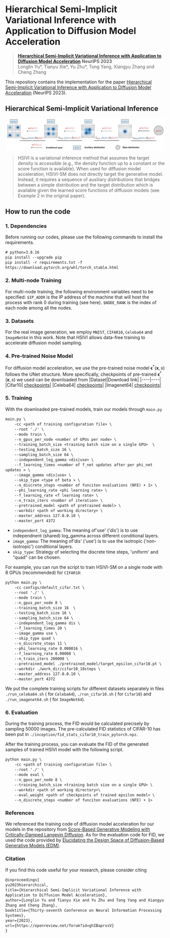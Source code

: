 # Hierarchical Semi-Implicit Variational Inference with Application to Diffusion Model Acceleration

> [**Hierarchical Semi-Implicit Variational Inference with Application to Diffusion Model Acceleration**](https://arxiv.org/abs/2310.17153) **NeurIPS 2023** <br>
> Longlin Yu\*, Tianyu Xie\*, Yu Zhu\*, Tong Yang, Xiangyu Zhang and Cheng Zhang <br>

This repository contains the implementation for the paper [Hierarchical Semi-Implicit Variational Inference with Application to Diffusion Model Acceleration](https://arxiv.org/abs/2310.17153) (NeurIPS 2023). 

## Hierarchical Semi-Implicit Variational Inference
<div  align="center">    
 <img src="./fig/sketch.png" width = "1000"  align=center />
</div>

> HSIVI is a variational inference method that assumes the target density is accessible (e.g., the density function up to a constant or the score function is available). 
When used for diffusion model acceleration, HSIVI-SM does not directly target the generative model. Instead, it requires a sequence of auxiliary distributions that bridges between a simple distribution and the target distribution which is available given the learned score functions of diffusion models (see Example 2 in the original paper).

## How to run the code
### 1. Dependencies
Before running our codes, please use the following commands to install the requirements.
```shell script
# python=3.8.16
pip install --upgrade pip
pip install -r requirements.txt -f https://download.pytorch.org/whl/torch_stable.html 
``` 
### 2. Multi-node Training
For multi-node training, the following environment variables need to be specified: `$IP_ADDR` is the IP address of the machine that will host the process with rank 0 during training (see here). `$NODE_RANK` is the index of each node among all the nodes.

### 3. Datasets
For the real image generation, we employ `MNIST`, `CIFAR10`, `Celeba64` and `ImageNet64` in this work. Note that HSIVI allows data-free training to accelerate diffusion model sampling. 

### 4. Pre-trained Noise Model
For diffusion model acceleration, we use the pre-trained noise model $\bm{\epsilon}^*(\bm{x},s)$ follows the UNet structure. 
More specifically, checkpoints of pre-trained $\bm{\epsilon}^*(\bm{x} ,s)$ we used can be downloaded from 
|Dataset|Download link|
|----|----|
|Cifar10| [checkpoints](https://github.com/tqch/ddpm-torch/releases/download/checkpoints/cifar10_2040.pt)|
|Celeba64| [checkpoints](https://drive.google.com/file/d/1-FvG9hqwoVFo4Pp5IEET_gl3hx5AX7H-/view?usp=drive_link)|
|Imagenet64| [checkpoints](https://openaipublic.blob.core.windows.net/diffusion/march-2021/imagenet64_uncond_100M_1500K.pt)|

### 5. Training
With the downloaded pre-trained models, train our models through `main.py`
```
main.py \
    -cc <path of training configuration file> \
    --root './' \
    --mode train \
    --n_gpus_per_node <number of GPUs per node> \
    --training_batch_size <training batch size on a single GPU>  \
    --testing_batch_size 16 \
    --sampling_batch_size 64 \
    --independent_log_gamma <dis|use> \
    --f_learning_times <number of f_net updates after per phi_net updates > \
    --image_gamma <dis|use> \ 
    --skip_type <type of beta > \ 
    --n_discrete_steps <number of funciton evaluations (NFE) + 1> \
    --phi_learning_rate <phi learning rate> \
    --f_learning_rate <f learning rate> \
    --n_train_iters <number of iteration> \
    --pretrained_model <path of pretrained model> \
    --workdir <path of working directory> \
    --master_address 127.0.0.10 \
    --master_port 4372
```
- `independent_log_gamma`: The meaning of'use' ('dis') is to use independnent (shared) log_gamma across different conditional layers.
- `image_gamma`: The meaning of'dis' ('use') is to use the isotropic ('non-isotropic') conditional layers.
- `skip_type`: Strategy of selecting the discrete time steps, 'uniform' and "quad" can be chosen.

For example, you can run the script to train HSIVI-SM on a single node with 8 GPUs (recommended) for `CIFAR10`:
```
python main.py \
    -cc configs/default_cifar.txt \
    --root './' \
    --mode train \
    --n_gpus_per_node 8 \
    --training_batch_size 16  \
    --testing_batch_size 16 \
    --sampling_batch_size 64 \
    --independent_log_gamma dis \
    --f_learning_times 20 \
    --image_gamma use \
    --skip_type quad \
    --n_discrete_steps 11 \
    --phi_learning_rate 0.000016 \
    --f_learning_rate 0.00008 \
    --n_train_iters 200000 \
    --pretrained_model ./pretrained_model/target_epsilon_cifar10.pt \
    --workdir ./work_dir/cifar10_10steps \
    --master_address 127.0.0.10 \
    --master_port 4372
```
We put the complete training scripts for different datasets separately in files `./run_celeba64.sh` ( for `Celeba64`), `./run_cifar10.sh` ( for `Cifar10`) and `./run_imagenet64.sh` ( for `ImageNet64`).
### 6. Evaluation
During the training process, the FID would be calculated precisely by sampling 50000 images. The pre-calculated FID statistics of CIFAR-10 has been put in `./inception/fid_stats_cifar10_train_pytorch.npz`.

After the training process, you can evaluate the FID of the generated samples of trained HSIVI model with the following script. 
```
python main.py \
    -cc <path of training configuration file> \
    --root './' \
    --mode eval \
    --n_gpus_per_node 8 \
    --training_batch_size <training batch size on a single GPU> \
    --workdir <path of working directory>\
    --eval_weight <path of checkpoints of trained epsilon model> \
    --n_discrete_steps <number of funciton evaluations (NFE) + 1>
```

### References
We referenced the training code of diffusion model acceleration for our models in the repository from [Score-Based Generative Modeling with Critically-Damped Langevin Diffusion](https://github.com/nv-tlabs/CLD-SGM). As for the evaluation code for FID, we used the code provided by [Elucidating the Design Space of Diffusion-Based Generative Models (EDM)](https://github.com/NVlabs/edm).

### Citation
If you find this code useful for your research, please consider citing
```
@inproceedings{
yu2023hierarchical,
title={Hierarchical Semi-Implicit Variational Inference with Application to Diffusion Model Acceleration},
author={Longlin Yu and Tianyu Xie and Yu Zhu and Tong Yang and Xiangyu Zhang and Cheng Zhang},
booktitle={Thirty-seventh Conference on Neural Information Processing Systems},
year={2023},
url={https://openreview.net/forum?id=ghIBaprxsV}
}
```
